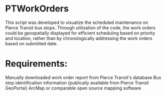 # PTWorkOrders
This script was developed to visualize the scheduled maintenance on Pierce Transit bus stops. Through utilization of the code, the work orders could be geospatially displayed for efficient scheduling based on priority and location, rather than by chronologically addressing the work orders based on submitted date.

# Requirements:
Manually downloaded work order report from Pierce Transit's database
Bus stop identification information (publically available from Pierce Transit GeoPortal)
ArcMap or comparable open source mapping software
